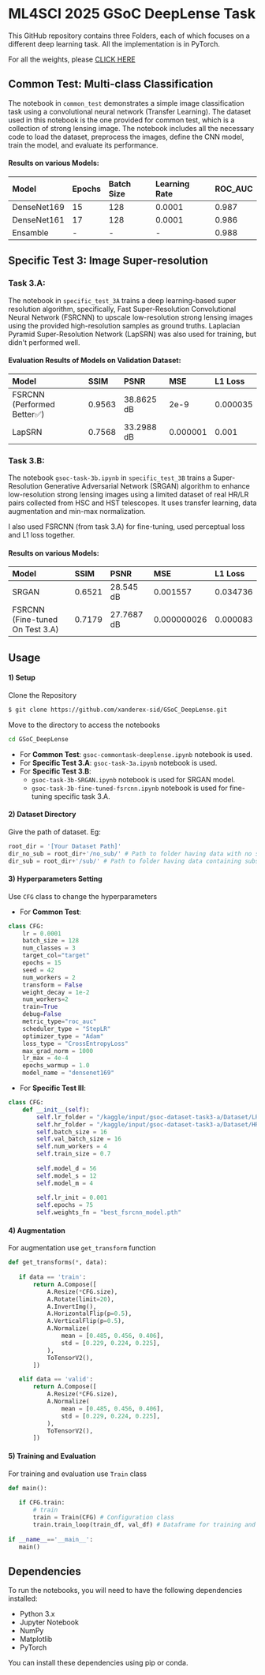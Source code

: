 
# ML4SCI 2025 GSoC DeepLense Task

This GitHub repository contains three Folders, each of which focuses on a different deep learning task.
All the implementation is in PyTorch.

For all the weights, please <a href="https://www.kaggle.com/models/xanderex/gsoc-deeplense-test-weights/">CLICK HERE</a>

## Common Test: Multi-class Classification

The notebook in `common_test` demonstrates a simple image classification task using a convolutional neural network (Transfer Learning). The dataset used in this notebook is the one provided for common test, which is a collection of strong lensing image. The notebook includes all the necessary code to load the dataset, preprocess the images, define the CNN model, train the model, and evaluate its performance.

#### Results on various Models:

| Model                                       | Epochs | Batch Size | Learning Rate | ROC_AUC   |
| :------------------------------------------ | :----- | :--------- | :------------ | :-------- |
| DenseNet169                                | 15      | 128         | 0.0001        | 0.987      | 
| DenseNet161                                 | 17     | 128         | 0.0001        | 0.986      |     
| Ensamble                                    | -      | -          | -             | 0.988      | 


## Specific Test 3: Image Super-resolution

### Task 3.A:

The notebook in `specific_test_3A` trains a deep learning-based super resolution algorithm, specifically, Fast Super-Resolution Convolutional Neural Network (FSRCNN) to upscale low-resolution strong lensing images using the provided high-resolution samples as ground truths. Laplacian Pyramid Super-Resolution Network (LapSRN) was also used for training, but didn't performed well.

#### Evaluation Results of Models on Validation Dataset:

| Model                                       | SSIM  | PSNR       | MSE     | L1 Loss  |
| :------------------------------------------ | :---- | :----------| :----   | :------- |
| FSRCNN (Performed Better✅)                 | 0.9563 | 38.8625 dB | 2e-9    | 0.000035 | 
| LapSRN                                      | 0.7568 | 33.2988 dB  | 0.000001 | 0.001 |  



### Task 3.B:

The notebook `gsoc-task-3b.ipynb` in `specific_test_3B` trains a Super-Resolution Generative Adversarial Network (SRGAN) algorithm to enhance low-resolution strong lensing images using a limited dataset of real HR/LR pairs collected from HSC and HST telescopes. It uses transfer learning, data augmentation and min-max normalization.

I also used FSRCNN (from task 3.A) for fine-tuning, used perceptual loss and L1 loss together.

#### Results on various Models:

| Model                                       | SSIM  | PSNR       | MSE     | L1 Loss  |
| :------------------------------------------ | :---- | :----------| :----   | :------- |
| SRGAN                                        | 0.6521 | 28.545 dB | 0.001557    | 0.034736 | 
| FSRCNN (Fine-tuned On Test 3.A)                  | 0.7179 | 27.7687 dB  | 0.000000026 | 0.000083 | 

## Usage

#### 1) Setup 

Clone the Repository
```bash
$ git clone https://github.com/xanderex-sid/GSoC_DeepLense.git
```
Move to the directory to access the notebooks
```bash
cd GSoC_DeepLense
```
- For **Common Test**: `gsoc-commontask-deeplense.ipynb` notebook is used.
- For **Specific Test 3.A**:   `gsoc-task-3a.ipynb` notebook is used.
- For **Specific Test 3.B**:
    - `gsoc-task-3b-SRGAN.ipynb` notebook is used for SRGAN model.
    - `gsoc-task-3b-fine-tuned-fsrcnn.ipynb` notebook is used for fine-tuning specific task 3.A.

#### 2) Dataset Directory

Give the path of dataset. Eg:
```python
root_dir = '[Your Dataset Path]'
dir_no_sub = root_dir+'/no_sub/' # Path to folder having data with no substructure 
dir_sub = root_dir+'/sub/' # Path to folder having data containing substructure
```
#### 3) Hyperparameters Setting
Use `CFG` class to change the hyperparameters
- For **Common Test**:
```python
class CFG:
    lr = 0.0001
    batch_size = 128
    num_classes = 3
    target_col="target"
    epochs = 15
    seed = 42
    num_workers = 2
    transform = False
    weight_decay = 1e-2
    num_workers=2
    train=True
    debug=False
    metric_type="roc_auc"
    scheduler_type = "StepLR"
    optimizer_type = "Adam"
    loss_type = "CrossEntropyLoss"
    max_grad_norm = 1000
    lr_max = 4e-4
    epochs_warmup = 1.0
    model_name = "densenet169"
 ```

- For **Specific Test III**:
```python
class CFG:
    def __init__(self):
        self.lr_folder = "/kaggle/input/gsoc-dataset-task3-a/Dataset/LR"
        self.hr_folder = "/kaggle/input/gsoc-dataset-task3-a/Dataset/HR"
        self.batch_size = 16
        self.val_batch_size = 16
        self.num_workers = 4
        self.train_size = 0.7
        
        self.model_d = 56
        self.model_s = 12
        self.model_m = 4
        
        self.lr_init = 0.001
        self.epochs = 75
        self.weights_fn = "best_fsrcnn_model.pth"
 ```
 #### 4) Augmentation
 For augmentation use `get_transform` function
 ```python 
 def get_transforms(*, data):
    
    if data == 'train':
        return A.Compose([
            A.Resize(*CFG.size),
            A.Rotate(limit=20),
            A.InvertImg(), 
            A.HorizontalFlip(p=0.5),
            A.VerticalFlip(p=0.5),
            A.Normalize(
                mean = [0.485, 0.456, 0.406],
                std = [0.229, 0.224, 0.225],
            ),
            ToTensorV2(),
        ])

    elif data == 'valid':
        return A.Compose([
            A.Resize(*CFG.size),
            A.Normalize(
                mean = [0.485, 0.456, 0.406],
                std = [0.229, 0.224, 0.225],
            ),
            ToTensorV2(),
        ])
 ```
 
 #### 5) Training and Evaluation
 For training and evaluation use `Train` class
 ```python
 def main():
    
    if CFG.train: 
        # train
        train = Train(CFG) # Configuration class
        train.train_loop(train_df, val_df) # Dataframe for training and evaluation
        
 if __name__=='__main__':
    main()
```

## Dependencies

To run the notebooks, you will need to have the following dependencies installed:

- Python 3.x
- Jupyter Notebook
- NumPy
- Matplotlib
- PyTorch

You can install these dependencies using pip or conda.
